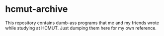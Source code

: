# hcmut-archive

This repository contains dumb-ass programs that me and my friends wrote while studying at HCMUT.
Just dumping them here for my own reference.